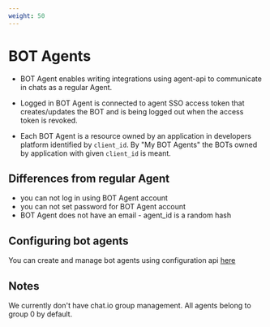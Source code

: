 ```yaml
---
weight: 50
---
```


# BOT Agents

* BOT Agent enables writing integrations using agent-api to communicate in chats as a regular Agent.

* Logged in BOT Agent is connected to agent SSO access token that creates/updates the BOT and is being logged out when the access token is revoked.

* Each BOT Agent is a resource owned by an application in developers platform identified by `client_id`. By "My BOT Agents" the BOTs owned by application with given `client_id` is meant.

## Differences from regular Agent

* you can not log in using BOT Agent account
* you can not set password for BOT Agent account
* BOT Agent does not have an email - agent_id is a random hash

## Configuring bot agents

You can create and manage bot agents using configuration api [here](https://www.chat.io/docs/configuration-api/api-reference/v0.3/#bot-agent)

## Notes

We currently don't have chat.io group management. All agents belong to group 0 by default.